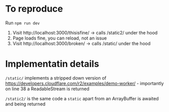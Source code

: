 # To reproduce

Run `npm run dev`

1. Visit http://localhost:3000/thisisfine/ -> calls /static2/ under the hood
2. Page loads fine, you can reload, not an issue
3. Visit http://localhost:3000/broken/ -> calls /static/ under the hood

# Implementatin details

`/static/` implements a stripped down version of https://developers.cloudflare.com/r2/examples/demo-worker/ - importantly on line 38 a ReadableStream is returned

`/static2/` is the same code a `static` apart from an ArrayBuffer is awaited and being returned

